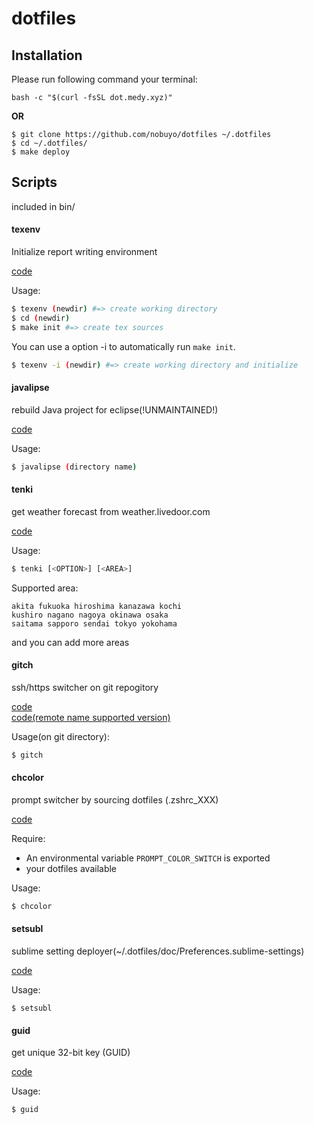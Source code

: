 # dotfiles

## Installation

Please run following command your terminal:

~~~
bash -c "$(curl -fsSL dot.medy.xyz)"
~~~

**OR**

~~~
$ git clone https://github.com/nobuyo/dotfiles ~/.dotfiles
$ cd ~/.dotfiles/
$ make deploy
~~~

## Scripts
included in bin/

#### texenv

Initialize report writing environment

[code](https://github.com/nobuyo/dotfiles/blob/master/bin/texinit)

Usage:
~~~ bash
$ texenv (newdir) #=> create working directory
$ cd (newdir)
$ make init #=> create tex sources
~~~

You can use a option -i to automatically run `make init`.
~~~bash
$ texenv -i (newdir) #=> create working directory and initialize
~~~

#### javalipse

rebuild Java project for eclipse(!UNMAINTAINED!)

[code](https://github.com/nobuyo/dotfiles/blob/master/bin/javalipse)

Usage:
~~~ bash
$ javalipse (directory name)
~~~

#### tenki

get weather forecast from weather.livedoor.com

[code](https://github.com/nobuyo/dotfiles/blob/master/bin/tenki)

Usage:
~~~ bash
$ tenki [<OPTION>] [<AREA>]
~~~

Supported area:
~~~
akita fukuoka hiroshima kanazawa kochi
kushiro nagano nagoya okinawa osaka
saitama sapporo sendai tokyo yokohama
~~~
and you can add more areas

#### gitch

ssh/https switcher on git repogitory

[code](https://github.com/nobuyo/dotfiles/blob/master/bin/gitch)  
[code(remote name supported version)](https://github.com/tex2e/dotfiles/blob/master/bash/gitch.sh)

Usage(on git directory):
~~~bash
$ gitch
~~~

#### chcolor

prompt switcher by sourcing dotfiles (.zshrc_XXX)

[code](https://github.com/nobuyo/dotfiles/blob/master/bin/chcolor)

Require:
* An environmental variable `PROMPT_COLOR_SWITCH` is exported
* your dotfiles available

Usage:
~~~bash
$ chcolor
~~~

#### setsubl

sublime setting deployer(~/.dotfiles/doc/Preferences.sublime-settings)

[code](https://github.com/nobuyo/dotfiles/blob/master/bin/setsubl)

Usage:
~~~
$ setsubl
~~~

#### guid

get unique 32-bit key (GUID)

[code](https://github.com/nobuyo/dotfiles/blob/master/bin/guid)

Usage:
~~~
$ guid
~~~
